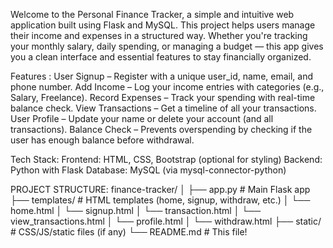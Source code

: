 Welcome to the Personal Finance Tracker, a simple and intuitive web application built using Flask and MySQL. This project helps users manage their income and expenses in a structured way. Whether you're tracking your monthly salary, daily spending, or managing a budget — this app gives you a clean interface and essential features to stay financially organized.

Features :
 User Signup – Register with a unique user_id, name, email, and phone number.
 Add Income – Log your income entries with categories (e.g., Salary, Freelance).
 Record Expenses – Track your spending with real-time balance check.
 View Transactions – Get a timeline of all your transactions.
 User Profile – Update your name or delete your account (and all transactions).
 Balance Check – Prevents overspending by checking if the user has enough balance before withdrawal.

Tech Stack:
  Frontend: HTML, CSS, Bootstrap (optional for styling)
  Backend: Python with Flask
  Database: MySQL (via mysql-connector-python)

PROJECT STRUCTURE:
finance-tracker/
│
├── app.py                 # Main Flask app
├── templates/             # HTML templates (home, signup, withdraw, etc.)
│   └── home.html
│   └── signup.html
│   └── transaction.html
│   └── view_transactions.html
│   └── profile.html
│   └── withdraw.html
├── static/                # CSS/JS/static files (if any)
└── README.md              # This file!
